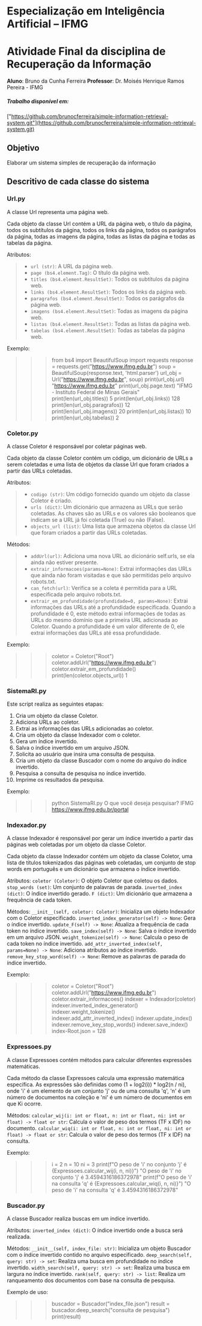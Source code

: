 # Especialização em Inteligência Artificial – IFMG

# Atividade Final da disciplina de Recuperação da Informação

**Aluno**: Bruno da Cunha Ferreira
**Professor**: Dr. Moisés Henrique Ramos Pereira - IFMG

##### Trabalho disponível em:

["https://github.com/brunocferreira/simple-information-retrieval-system.git"](https://github.com/brunocferreira/simple-information-retrieval-system.git)

## Objetivo

Elaborar um sistema simples de recuperação da informação

## Descritivo de cada classe do sistema

### Url.py

A classe Url representa uma página web.

Cada objeto da classe Url contém a URL da página web, o título da página, todos os subtítulos da página, todos os links da página, todos os parágrafos da página, todas as imagens da página, todas as listas da página e todas as tabelas da página.

Atributos:

> - `url (str)`: A URL da página web.
> - `page (bs4.element.Tag)`: O título da página web.
> - `titles (bs4.element.ResultSet)`: Todos os subtítulos da página web.
> - `links (bs4.element.ResultSet)`: Todos os links da página web.
> - `paragrafos (bs4.element.ResultSet)`: Todos os parágrafos da página web.
> - `imagens (bs4.element.ResultSet)`: Todas as imagens da página web.
> - `listas (bs4.element.ResultSet)`: Todas as listas da página web.
> - `tabelas (bs4.element.ResultSet)`: Todas as tabelas da página web.

Exemplo:

> > > from bs4 import BeautifulSoup
> > > import requests
> > > response = requests.get("https://www.ifmg.edu.br")
> > > soup = BeautifulSoup(response.text, 'html.parser')
> > > url_obj = Url("https://www.ifmg.edu.br", soup)
> > > print(url_obj.url)
> > > "https://www.ifmg.edu.br"
> > > print(url_obj.page.text)
> > > "IFMG - Instituto Federal de Minas Gerais"
> > > print(len(url_obj.titles))
> > > 5
> > > print(len(url_obj.links))
> > > 128
> > > print(len(url_obj.paragrafos))
> > > 12
> > > print(len(url_obj.imagens))
> > > 20
> > > print(len(url_obj.listas))
> > > 10
> > > print(len(url_obj.tabelas))
> > > 2

### Coletor.py

A classe Coletor é responsável por coletar páginas web.

Cada objeto da classe Coletor contém um código, um dicionário de URLs a serem coletadas e uma lista de objetos da classe Url que foram criados a partir das URLs coletadas.

Atributos:

> - `codigo (str)`: Um código fornecido quando um objeto da classe Coletor é criado.
> - `urls (dict)`: Um dicionário que armazena as URLs que serão coletadas. As chaves são as URLs e os valores são booleanos que indicam se a URL já foi coletada (True) ou não (False).
> - `objects_url (list)`: Uma lista que armazena objetos da classe Url que foram criados a partir das URLs coletadas.

Métodos:

> - `addUrl(url)`: Adiciona uma nova URL ao dicionário self.urls, se ela ainda não estiver presente.
> - `extrair_informacoes(params=None)`: Extrai informações das URLs que ainda não foram visitadas e que são permitidas pelo arquivo robots.txt.
> - `can_fetch(url)`: Verifica se a coleta é permitida para a URL especificada pelo arquivo robots.txt.
> - `extrair_em_profundidade(profundidade=0, params=None)`: Extrai informações das URLs até a profundidade especificada. Quando a profundidade é 0, este método extrai informações de todas as URLs do mesmo domínio que a primeira URL adicionada ao Coletor. Quando a profundidade é um valor diferente de 0, ele extrai informações das URLs até essa profundidade.

Exemplo:

> > > coletor = Coletor("Root")
> > > coletor.addUrl("https://www.ifmg.edu.br")
> > > coletor.extrair_em_profundidade()
> > > print(len(coletor.objects_url))
> > > 1

### SistemaRI.py

Este script realiza as seguintes etapas:

1. Cria um objeto da classe Coletor.
2. Adiciona URLs ao coletor.
3. Extrai as informações das URLs adicionadas ao coletor.
4. Cria um objeto da classe Indexador com o coletor.
5. Gera um índice invertido.
6. Salva o índice invertido em um arquivo JSON.
7. Solicita ao usuário que insira uma consulta de pesquisa.
8. Cria um objeto da classe Buscador com o nome do arquivo do índice invertido.
9. Pesquisa a consulta de pesquisa no índice invertido.
10. Imprime os resultados da pesquisa.

Exemplo:

> > > python SistemaRI.py
> > > O que você deseja pesquisar? IFMG
> > > https://www.ifmg.edu.br/portal

### Indexador.py

A classe Indexador é responsável por gerar um índice invertido a partir das páginas web coletadas por um objeto da classe Coletor.

Cada objeto da classe Indexador contém um objeto da classe Coletor, uma lista de títulos tokenizados das páginas web coletadas, um conjunto de stop words em português e um dicionário que armazena o índice invertido.

Atributos:
`coletor (Coletor)`: O objeto Coletor que coletou os dados.
`stop_words (set)`: Um conjunto de palavras de parada.
`inverted_index (dict)`: O índice invertido gerado.
`F (dict)`: Um dicionário que armazena a frequência de cada token.

Métodos:
`__init__(self, coletor: Coletor)`: Inicializa um objeto Indexador com o Coletor especificado.
`inverted_index_generator(self) -> None`: Gera o índice invertido.
`update_F(self) -> None`: Atualiza a frequência de cada token no índice invertido.
`save_index(self) -> None`: Salva o índice invertido em um arquivo JSON.
`weight_tokenize(self) -> None`: Calcula o peso de cada token no índice invertido.
`add_attr_inverted_index(self, params=None) -> None`: Adiciona atributos ao índice invertido.
`remove_key_stop_word(self) -> None`: Remove as palavras de parada do índice invertido.

Exemplo:

> > > coletor = Coletor("Root")
> > > coletor.addUrl("https://www.ifmg.edu.br")
> > > coletor.extrair_informacoes()
> > > indexer = Indexador(coletor)
> > > indexer.inverted_index_generator()
> > > indexer.weight_tokenize()
> > > indexer.add_attr_inverted_index()
> > > indexer.update_index()
> > > indexer.remove_key_stop_words()
> > > indexer.save_index()
> > > index-Root.json = 128

### Expressoes.py

A classe Expressoes contém métodos para calcular diferentes expressões matemáticas.

Cada método da classe Expressoes calcula uma expressão matemática específica. As expressões são definidas como (1 + log2(i)) * log2(n / ni), onde 'i' é um elemento de um conjunto 'j' ou de uma consulta 'q', 'n' é um número de documentos na coleção e 'ni' é um número de documentos em que Ki ocorre.

Métodos:
`calcular_wij(i: int or float, n: int or float, ni: int or float) -> float or str`: Calcula o valor de peso dos termos (TF x IDF) no documento.
`calcular_wiq(i: int or float, n: int or float, ni: int or float) -> float or str`: Calcula o valor de peso dos termos (TF x IDF) na consulta.

Exemplo:
>>> i = 2
>>> n = 10
>>> ni = 3
>>> print(f"O peso de 'i' no conjunto 'j' é {Expressoes.calcular_wij(i, n, ni)}")
"O peso de 'i' no conjunto 'j' é 3.4594316186372978"
>>> print(f"O peso de 'i' na consulta 'q' é {Expressoes.calcular_wiq(i, n, ni)}")
"O peso de 'i' na consulta 'q' é 3.4594316186372978"

### Buscador.py

A classe Buscador realiza buscas em um índice invertido.

Atributos:
`inverted_index (dict)`: O índice invertido onde a busca será realizada.

Métodos:
`__init__(self, index_file: str)`: Inicializa um objeto Buscador com o índice invertido contido no arquivo especificado.
`deep_search(self, query: str) -> set`: Realiza uma busca em profundidade no índice invertido.
`width_search(self, query: str) -> set`: Realiza uma busca em largura no índice invertido.
`rank(self, query: str) -> list`: Realiza um ranqueamento dos documentos com base na consulta de pesquisa.

Exemplo de uso:

> > > buscador = Buscador("index_file.json")
> > > result = buscador.deep_search("consulta de pesquisa")
> > > print(result)
